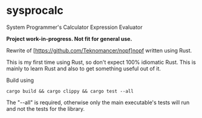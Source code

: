 # sysprocalc
System Programmer's Calculator Expression Evaluator

**Project work-in-progress. Not fit for general use.**

Rewrite of [https://github.com/Teknomancer/nopf]nopf written using Rust.

This is my first time using Rust, so don't expect 100% idiomatic Rust. This is mainly to learn Rust and also to get something useful out of it.

Build using
```
cargo build && cargo clippy && cargo test --all
```

The "--all" is required, otherwise only the main executable's tests will run and not the tests for the library.
